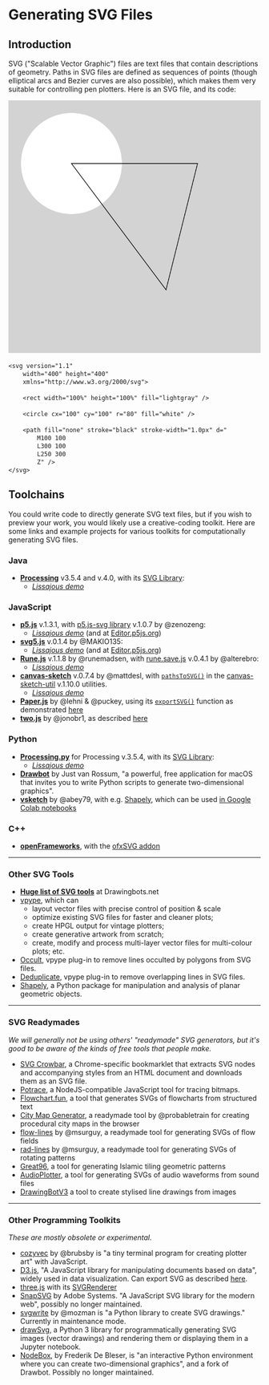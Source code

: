 # Generating SVG Files

## Introduction

SVG ("Scalable Vector Graphic") files are text files that contain descriptions of geometry. Paths in SVG files are defined as sequences of points (though elliptical arcs and Bezier curves are also possible), which makes them very suitable for controlling pen plotters. Here is an SVG file, and its code: 

<img src="simple_svg.svg">

```
<svg version="1.1"
	width="400" height="400"
	xmlns="http://www.w3.org/2000/svg">

	<rect width="100%" height="100%" fill="lightgray" />

	<circle cx="100" cy="100" r="80" fill="white" />

	<path fill="none" stroke="black" stroke-width="1.0px" d="
		M100 100 
		L300 100 
		L250 300 
		Z" />
</svg>
```


## Toolchains

You could write code to directly generate SVG text files, but if you wish to preview your work, you would likely use a creative-coding toolkit. Here are some links and example projects for various toolkits for computationally generating SVG files. 


### Java

* [**Processing**](https://processing.org/) v3.5.4 and v.4.0, with its [SVG Library](https://processing.org/reference/libraries/svg/index.html): 
  * [*Lissajous demo*](processing_java/svg_lissajous/svg_lissajous.pde)


### JavaScript

* [**p5.js**](https://p5js.org/) v.1.3.1, with [p5.js-svg library](https://github.com/zenozeng/p5.js-svg) v.1.0.7 by @zenozeng: 
  * [*Lissajous demo*](p5js/svg_lissajous/sketch.js) (and at [Editor.p5js.org](https://editor.p5js.org/golan/sketches/Eu6b4gm_i))
* [**svg5.js**](https://www.npmjs.com/package/svg5) v.0.1.4 by @MAKIO135: 
  * [*Lissajous demo*](svg5/svg_lissajous/sketch.js) (and at [Editor.p5js.org](https://editor.p5js.org/golan/sketches/QbOhi4I1v))
* [**Rune.js**](http://runemadsen.github.io/rune.js/) v.1.1.8 by @runemadsen, with [rune.save.js](https://www.npmjs.com/package/rune.save.js) v.0.4.1 by @alterebro:
  * [*Lissajous demo*](runejs/svg_lissajous/sketch.js)
* [**canvas-sketch**](https://github.com/mattdesl/canvas-sketch/) v.0.7.4 by @mattdesl, with [```pathsToSVG()```](https://github.com/mattdesl/canvas-sketch-util/blob/master/docs/penplot.md#pathsToSVG) in the [canvas-sketch-util](https://github.com/mattdesl/canvas-sketch-util/blob/master/docs/penplot.md) v.1.10.0 utilities.
  * [*Lissajous demo*](canvas-sketch-js/svg_lissajous.js)
* [**Paper.js**](http://paperjs.org/) by @lehni & @puckey, using its [```exportSVG()```](http://paperjs.org/reference/project/#exportsvg) function as demonstrated [here](http://paperjs.org/features/#svg-import-and-export) 
* [**two.js**](https://github.com/jonobr1/two.js) by @jonobr1, as described [here](https://github.com/jonobr1/two.js/issues/80)


### Python

* [**Processing.py**](https://py.processing.org/) for Processing v.3.5.4, with its [SVG Library](https://processing.org/reference/libraries/svg/index.html): 
  * [*Lissajous demo*](processing_py/svg_lissajous/svg_lissajous.pyde)
* [**Drawbot**](https://www.drawbot.com/) by Just van Rossum, "a powerful, free application for macOS that invites you to write Python scripts to generate two-dimensional graphics". 
* [**vsketch**](https://github.com/abey79/vsketch) by @abey79, with e.g. [Shapely](https://shapely.readthedocs.io/en/latest/), which can be used [in Google Colab notebooks](https://vsketch.readthedocs.io/en/latest/install.html#using-notebooks)

### C++

* [**openFrameworks**](https://openframeworks.cc/), with the [ofxSVG addon](https://openframeworks.cc/documentation/ofxSVG/ofxSVG/)


---

### Other SVG Tools

* [**Huge list of SVG tools**](https://drawingbots.net/resources#5) at Drawingbots.net
* [vpype](https://github.com/abey79/vpype), which can 
  * layout vector files with precise control of position & scale
  * optimize existing SVG files for faster and cleaner plots;
  * create HPGL output for vintage plotters;
  * create generative artwork from scratch;
  * create, modify and process multi-layer vector files for multi-colour plots; etc.
* [Occult](https://github.com/LoicGoulefert/occult), vpype plug-in to remove lines occulted by polygons from SVG files.
* [Deduplicate](https://github.com/LoicGoulefert/deduplicate), vpype plug-in to remove overlapping lines in SVG files.
* [Shapely](https://shapely.readthedocs.io/en/latest/project.html), a Python package for manipulation and analysis of planar geometric objects.

---

### SVG Readymades

*We will generally not be using others' "readymade" SVG generators, but it's good to be aware of the kinds of free tools that people make.*

* [SVG Crowbar](https://nytimes.github.io/svg-crowbar/), a Chrome-specific bookmarklet that extracts SVG nodes and accompanying styles from an HTML document and downloads them as an SVG file.
* [Potrace](https://www.npmjs.com/package/potrace), a NodeJS-compatible JavaScript tool for tracing bitmaps.
* [Flowchart.fun](https://flowchart.fun/), a tool that generates SVGs of flowcharts from structured text
* [City Map Generator](https://maps.probabletrain.com/#/), a readymade tool by @probabletrain for creating procedural city maps in the browser
* [flow-lines](https://msurguy.github.io/flow-lines/) by @msurguy, a readymade tool for generating SVGs of flow fields
* [rad-lines](https://msurguy.github.io/rad-lines/) by @msurguy, a readymade tool for generating SVGs of rotating patterns
* [Great96](https://isohedral.ca/great-96/), a tool for generating Islamic tiling geometric patterns
* [AudioPlotter](https://audioplotter.ars.is/), a tool for generating SVGs of audio waveforms from sound files
* [DrawingBotV3](https://github.com/SonarSonic/DrawingBotV3) a tool to create stylised line drawings from images

---

### Other Programming Toolkits

*These are mostly obsolete or experimental.*

* [cozyvec](https://brubsby.itch.io/cozyvec) by @brubsby is "a tiny terminal program for creating plotter art" with JavaScript.
* [D3.js](https://d3js.org/), "A JavaScript library for manipulating documents based on data", widely used in data visualization. Can export SVG as described [here](https://observablehq.com/@mbostock/saving-svg).
* [three.js](https://threejs.org/) with its [SVGRenderer](https://threejs.org/docs/#examples/en/renderers/SVGRenderer)
* [SnapSVG](http://snapsvg.io/) by Adobe Systems. "A JavaScript SVG library for the modern web", possibly no longer maintained.
* [svgwrite](https://pypi.org/project/svgwrite/) by @mozman is "a Python library to create SVG drawings." Currently in maintenance mode.
* [drawSvg](https://pypi.org/project/drawSvg/), a Python 3 library for programmatically generating SVG images (vector drawings) and rendering them or displaying them in a Jupyter notebook. 
* [NodeBox](https://www.nodebox.net/code/index.php/Home.html), by Frederik De Bleser, is "an interactive Python environment where you can create two-dimensional graphics", and a fork of Drawbot. Possibly no longer maintained.